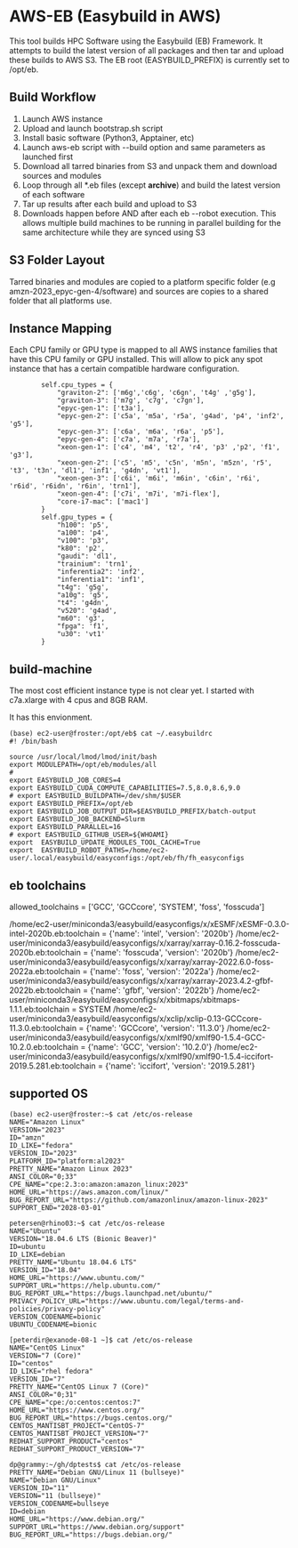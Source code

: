 # AWS-EB (Easybuild in AWS)

This tool builds HPC Software using the Easybuild (EB) Framework. It attempts to build the latest version of all packages and then tar and upload these builds to AWS S3. The EB root (EASYBUILD_PREFIX) is currently set to /opt/eb.

## Build Workflow 

1. Launch AWS instance 
1. Upload and launch bootstrap.sh script 
1. Install basic software (Python3, Apptainer, etc) 
1. Launch aws-eb script with --build option and same parameters as launched first
1. Download all tarred binaries from S3 and unpack them and download sources and modules
1. Loop through all *.eb files (except __archive__) and build the latest version of each software
1. Tar up results after each build and upload to S3 
1. Downloads happen before AND after each eb --robot execution. This allows multiple build machines to be running in parallel building for the same architecture while they are synced using S3

## S3 Folder Layout 

Tarred binaries and modules are copied to a platform specific folder (e.g amzn-2023_epyc-gen-4/software) and sources are copies to a shared folder that all platforms use.



## Instance Mapping 

Each CPU family or GPU type is mapped to all AWS instance families that have this CPU family or GPU installed.
This will allow to pick any spot instance that has a certain compatible hardware configuration. 

```
        self.cpu_types = {
            "graviton-2": ['m6g','c6g', 'c6gn', 't4g' ,'g5g'],
            "graviton-3": ['m7g', 'c7g', 'c7gn'],
            "epyc-gen-1": ['t3a'],
            "epyc-gen-2": ['c5a', 'm5a', 'r5a', 'g4ad', 'p4', 'inf2', 'g5'],
            "epyc-gen-3": ['c6a', 'm6a', 'r6a', 'p5'],
            "epyc-gen-4": ['c7a', 'm7a', 'r7a'],
            "xeon-gen-1": ['c4', 'm4', 't2', 'r4', 'p3' ,'p2', 'f1', 'g3'],
            "xeon-gen-2": ['c5', 'm5', 'c5n', 'm5n', 'm5zn', 'r5', 't3', 't3n', 'dl1', 'inf1', 'g4dn', 'vt1'],
            "xeon-gen-3": ['c6i', 'm6i', 'm6in', 'c6in', 'r6i', 'r6id', 'r6idn', 'r6in', 'trn1'],
            "xeon-gen-4": ['c7i', 'm7i', 'm7i-flex'],
            "core-i7-mac": ['mac1']
        }
        self.gpu_types = {
            "h100": 'p5',
            "a100": 'p4',
            "v100": 'p3',  
            "k80": 'p2',
            "gaudi": 'dl1',
            "trainium": 'trn1',
            "inferentia2": 'inf2',
            "inferentia1": 'inf1',
            "t4g": 'g5g',
            "a10g": 'g5',
            "t4": 'g4dn',
            "v520": 'g4ad',
            "m60": 'g3',
            "fpga": 'f1',
            "u30": 'vt1'            
        }
```

## build-machine 

The most cost efficient instance type is not clear yet. I started with c7a.xlarge with 4 cpus and 8GB RAM. 




It has this envionment. 

```
(base) ec2-user@froster:/opt/eb$ cat ~/.easybuildrc
#! /bin/bash

source /usr/local/lmod/lmod/init/bash
export MODULEPATH=/opt/eb/modules/all
#
export EASYBUILD_JOB_CORES=4
export EASYBUILD_CUDA_COMPUTE_CAPABILITIES=7.5,8.0,8.6,9.0
# export EASYBUILD_BUILDPATH=/dev/shm/$USER
export EASYBUILD_PREFIX=/opt/eb
export EASYBUILD_JOB_OUTPUT_DIR=$EASYBUILD_PREFIX/batch-output
export EASYBUILD_JOB_BACKEND=Slurm
export EASYBUILD_PARALLEL=16
# export EASYBUILD_GITHUB_USER=${WHOAMI}
export  EASYBUILD_UPDATE_MODULES_TOOL_CACHE=True
export  EASYBUILD_ROBOT_PATHS=/home/ec2-user/.local/easybuild/easyconfigs:/opt/eb/fh/fh_easyconfigs
```


## eb toolchains 

allowed_toolchains = ['GCC', 'GCCcore', 'SYSTEM', 'foss', 'fosscuda']

/home/ec2-user/miniconda3/easybuild/easyconfigs/x/xESMF/xESMF-0.3.0-intel-2020b.eb:toolchain = {'name': 'intel', 'version': '2020b'}
/home/ec2-user/miniconda3/easybuild/easyconfigs/x/xarray/xarray-0.16.2-fosscuda-2020b.eb:toolchain = {'name': 'fosscuda', 'version': '2020b'}
/home/ec2-user/miniconda3/easybuild/easyconfigs/x/xarray/xarray-2022.6.0-foss-2022a.eb:toolchain = {'name': 'foss', 'version': '2022a'}
/home/ec2-user/miniconda3/easybuild/easyconfigs/x/xarray/xarray-2023.4.2-gfbf-2022b.eb:toolchain = {'name': 'gfbf', 'version': '2022b'}
/home/ec2-user/miniconda3/easybuild/easyconfigs/x/xbitmaps/xbitmaps-1.1.1.eb:toolchain = SYSTEM
/home/ec2-user/miniconda3/easybuild/easyconfigs/x/xclip/xclip-0.13-GCCcore-11.3.0.eb:toolchain = {'name': 'GCCcore', 'version': '11.3.0'}
/home/ec2-user/miniconda3/easybuild/easyconfigs/x/xmlf90/xmlf90-1.5.4-GCC-10.2.0.eb:toolchain = {'name': 'GCC', 'version': '10.2.0'}
/home/ec2-user/miniconda3/easybuild/easyconfigs/x/xmlf90/xmlf90-1.5.4-iccifort-2019.5.281.eb:toolchain = {'name': 'iccifort', 'version': '2019.5.281'}



## supported OS 

```
(base) ec2-user@froster:~$ cat /etc/os-release
NAME="Amazon Linux"
VERSION="2023"
ID="amzn"
ID_LIKE="fedora"
VERSION_ID="2023"
PLATFORM_ID="platform:al2023"
PRETTY_NAME="Amazon Linux 2023"
ANSI_COLOR="0;33"
CPE_NAME="cpe:2.3:o:amazon:amazon_linux:2023"
HOME_URL="https://aws.amazon.com/linux/"
BUG_REPORT_URL="https://github.com/amazonlinux/amazon-linux-2023"
SUPPORT_END="2028-03-01"
```

```
petersen@rhino03:~$ cat /etc/os-release
NAME="Ubuntu"
VERSION="18.04.6 LTS (Bionic Beaver)"
ID=ubuntu
ID_LIKE=debian
PRETTY_NAME="Ubuntu 18.04.6 LTS"
VERSION_ID="18.04"
HOME_URL="https://www.ubuntu.com/"
SUPPORT_URL="https://help.ubuntu.com/"
BUG_REPORT_URL="https://bugs.launchpad.net/ubuntu/"
PRIVACY_POLICY_URL="https://www.ubuntu.com/legal/terms-and-policies/privacy-policy"
VERSION_CODENAME=bionic
UBUNTU_CODENAME=bionic
```

```
[peterdir@exanode-08-1 ~]$ cat /etc/os-release
NAME="CentOS Linux"
VERSION="7 (Core)"
ID="centos"
ID_LIKE="rhel fedora"
VERSION_ID="7"
PRETTY_NAME="CentOS Linux 7 (Core)"
ANSI_COLOR="0;31"
CPE_NAME="cpe:/o:centos:centos:7"
HOME_URL="https://www.centos.org/"
BUG_REPORT_URL="https://bugs.centos.org/"
CENTOS_MANTISBT_PROJECT="CentOS-7"
CENTOS_MANTISBT_PROJECT_VERSION="7"
REDHAT_SUPPORT_PRODUCT="centos"
REDHAT_SUPPORT_PRODUCT_VERSION="7"
```

```
dp@grammy:~/gh/dptests$ cat /etc/os-release
PRETTY_NAME="Debian GNU/Linux 11 (bullseye)"
NAME="Debian GNU/Linux"
VERSION_ID="11"
VERSION="11 (bullseye)"
VERSION_CODENAME=bullseye
ID=debian
HOME_URL="https://www.debian.org/"
SUPPORT_URL="https://www.debian.org/support"
BUG_REPORT_URL="https://bugs.debian.org/"
```
